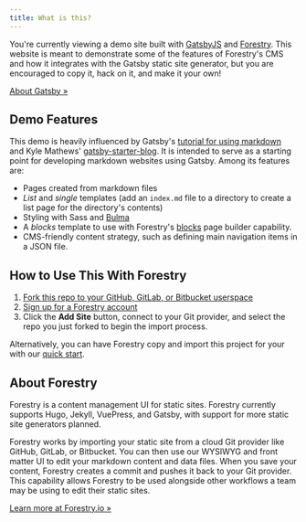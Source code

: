 ```yaml
---
title: What is this?
---
```

  
You're currently viewing a demo site built with [GatsbyJS](https://www.gatsbyjs.org/) and [Forestry](https://forestry.io). This website is meant to demonstrate some of the features of Forestry's CMS and how it integrates with the Gatsby static site generator, but you are encouraged to copy it, hack on it, and make it your own!

[About Gatsby »](/about-the-ssg)

## Demo Features
This demo is heavily influenced by Gatsby's [tutorial for using markdown](https://www.gatsbyjs.org/docs/adding-markdown-pages/) and Kyle Mathews' [gatsby-starter-blog](https://github.com/gatsbyjs/gatsby-starter-blog). It is intended to serve as a starting point for developing markdown websites using Gatsby. Among its features are:

- Pages created from markdown files
- _List_ and _single_ templates (add an `index.md` file to a directory to create a list page for the directory's contents)
- Styling with Sass and [Bulma](https://bulma.io)
- A _blocks_ template to use with Forestry's [blocks](https://forestry.io/docs/settings/fields/blocks/) page builder capability.
- CMS-friendly content strategy, such as defining main navigation items in a JSON file.

## How to Use This With Forestry

1. [Fork this repo to your GitHub, GitLab, or Bitbucket userspace](https://github.com/forestryio/gatsby-starter-forestry)
2. [Sign up for a Forestry account](https://app.forestry.io/signup)
3. Click the **Add Site** button, connect to your Git provider, and select the repo you just forked to begin the import process.

Alternatively, you can have Forestry copy and import this project for your with our [quick start](https://app.forestry.io/quick-start?repo=forestryio/gatsby-starter-forestry&branch=master&engine=gatsby).

## About Forestry

Forestry is a content management UI for static sites. Forestry currently supports Hugo, Jekyll, VuePress, and Gatsby, with support for more static site generators planned.

Forestry works by importing your static site from a cloud Git provider like GitHub, GitLab, or Bitbucket. You can then use our WYSIWYG and front matter UI to edit your markdown content and data files. When you save your content, Forestry creates a commit and pushes it back to your Git provider. This capability allows Forestry to be used alongside other workflows a team may be using to edit their static sites.

[Learn more at Forestry.io »](https://forestry.io)